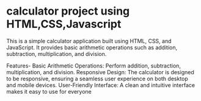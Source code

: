 # calculator project using HTML,CSS,Javascript
This is a simple calculator application built using HTML, CSS, and JavaScript. It provides basic arithmetic operations such as addition, subtraction, multiplication, and division.

Features-
Basic Arithmetic Operations: Perform addition, subtraction, multiplication, and division.
Responsive Design: The calculator is designed to be responsive, ensuring a seamless user experience on both desktop and mobile devices.
User-Friendly Interface: A clean and intuitive interface makes it easy to use for everyone
